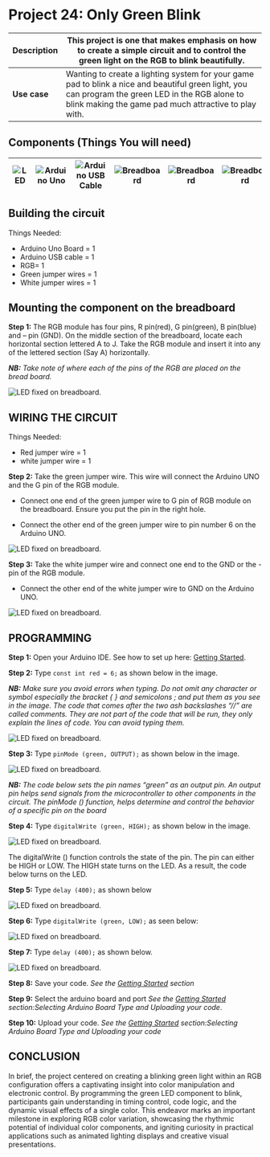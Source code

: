 # Project 24: Only Green Blink

| **Description** | This project is one that makes emphasis on how to create a simple circuit and to control the green light on the RGB to blink beautifully. |
|------------------|----------------------------------------------------------------|
| **Use case**     | Wanting to create a lighting system for your game pad to blink a nice and beautiful green light, you can program the green LED in the RGB alone to blink making the game pad much attractive to play with. |

## Components (Things You will need)

| ![LED](../../assets/components/LED.png) | ![Arduino Uno](../../assets/components/arduino.png) | ![Arduino USB Cable](../../assets/components/USB_Cable.png) | ![Breadboard](../../assets/components/breadboard.png) |![Breadboard](../../assets/components/jump_wire.png)|![Breadboard](../../assets/components/RGB_Module.png)
|-------------------------|-------------------------|-------------------------|-------------------------|-------------------------|-------------------------|

## Building the circuit

Things Needed:

-	Arduino Uno Board = 1
-	Arduino USB cable = 1
-	RGB= 1
-	Green jumper wires = 1
-	White jumper wires = 1

## Mounting the component on the breadboard

**Step 1:** The RGB module has four pins, R pin(red), G pin(green), B pin(blue) and – pin (GND). On the middle section of the breadboard, locate each horizontal section lettered A to J. Take the RGB module and insert it into any of the lettered section (Say A) horizontally. 

 _**NB:** Take note of where each of the pins of the RGB are placed on the bread board._



![LED fixed on breadboard](../../assets/1.0/RGB/RED_G_B/circuit_1.jpg).


## WIRING THE CIRCUIT

Things Needed:

-	Red jumper wire = 1
-	white jumper wire = 1

**Step 2:** Take the green jumper wire. This wire will connect the Arduino UNO and the G pin of the RGB module. 

- Connect one end of the green jumper wire to G pin of RGB module on the breadboard. Ensure you put the pin in the right hole.

- Connect the other end of the green jumper wire to pin number 6 on the Arduino UNO.


![LED fixed on breadboard](../../assets/1.0/RGB/R_Green_B/circuit_1.jpg).

**Step 3:** Take the white jumper wire and connect one end to the GND or the - pin of the RGB module.

- Connect the other end of the white jumper wire to GND on the Arduino UNO.


![LED fixed on breadboard](../../assets/1.0/RGB/R_Green_B/circuit_2.jpg).

## PROGRAMMING

**Step 1:** Open your Arduino IDE. See how to set up here: [Getting Started](../../../../README.md#getting-started).

**Step 2:** Type ```const int red = 6;``` as shown below in the image.

_**NB:** Make sure you avoid errors when typing. Do not omit any character or symbol especially the bracket { }  and semicolons ;  and put them as you see in the image. The code that comes after the two ash backslashes “//” are called comments. They are not part of the code that will be run, they only explain the lines of code. You can avoid typing them._

![LED fixed on breadboard](../../assets/1.0/RGB/R_Green_B/code_1.png).

**Step 3:** Type ```pinMode (green, OUTPUT);``` as shown below in the image.

![LED fixed on breadboard](../../assets/1.0/RGB/R_Green_B/code_2.png).

_**NB:** The code below sets the pin names “green” as an output pin. An output pin helps send signals from the microcontroller to other components in the circuit. The pinMode () function, helps determine and control the behavior of a specific pin on the board_

**Step 4:** Type ```digitalWrite (green, HIGH);``` as shown below in the image.

![LED fixed on breadboard](../../assets/1.0/RGB/R_Green_B/code_3.png).

The digitalWrite () function controls the state of the pin. The pin can either be HIGH or LOW. The HIGH state turns on the LED. As a result, the code below turns on the LED.

**Step 5:** Type  ```delay (400);``` as shown below 

![LED fixed on breadboard](../../assets/1.0/RGB/RGB_Green_Blink/code_1.jpg).

**Step 6:** Type ```digitalWrite (green, LOW);``` as seen below:

![LED fixed on breadboard](../../assets/1.0/RGB/RGB_Green_Blink/code_2.jpg).

**Step 7:** Type ```delay (400);``` as shown below.

![LED fixed on breadboard](../../assets/1.0/RGB/RGB_Green_Blink/code_3.jpg).

**Step 8:** Save your code. _See the [Getting Started](../../../../README.md#getting-started) section_

**Step 9:** Select the arduino board and port _See the [Getting Started](../../../../README.md#getting-started) section:Selecting Arduino Board Type and Uploading your code_.

**Step 10:** Upload your code. _See the [Getting Started](../../../../README.md#getting-started) section:Selecting Arduino Board Type and Uploading your code_

## CONCLUSION

In brief, the project centered on creating a blinking green light within an RGB configuration offers a captivating insight into color manipulation and electronic control. By programming the green LED component to blink, participants gain understanding in timing control, code logic, and the dynamic visual effects of a single color. This endeavor marks an important milestone in exploring RGB color variation, showcasing the rhythmic potential of individual color components, and igniting curiosity in practical applications such as animated lighting displays and creative visual presentations.